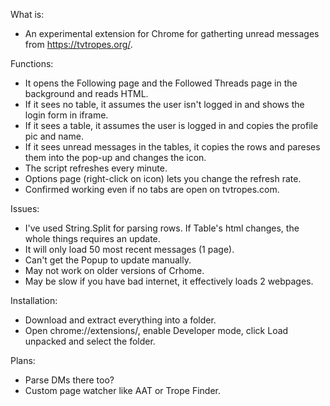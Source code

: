 What is:
* An experimental extension for Chrome for gatherting unread messages from https://tvtropes.org/.

Functions:
* It opens the Following page and the Followed Threads page in the background and reads HTML.
* If it sees no table, it assumes the user isn't logged in and shows the login form in iframe.
* If it sees a table, it assumes the user is logged in and copies the profile pic and name.
* If it sees unread messages in the tables, it copies the rows and pareses them into the pop-up and changes the icon.
* The script refreshes every minute.
* Options page (right-click on icon) lets you change the refresh rate.
* Confirmed working even if no tabs are open on tvtropes.com.

Issues:
* I've used String.Split for parsing rows. If Table's html changes, the whole things requires an update.
* It will only load 50 most recent messages (1 page).
* Can't get the Popup to update manually.
* May not work on older versions of Crhome.
* May be slow if you have bad internet, it effectively loads 2 webpages.

Installation:
* Download and extract everything into a folder.
* Open chrome://extensions/, enable Developer mode, click Load unpacked and select the folder.

Plans:
* Parse DMs there too?
* Custom page watcher like AAT or Trope Finder.